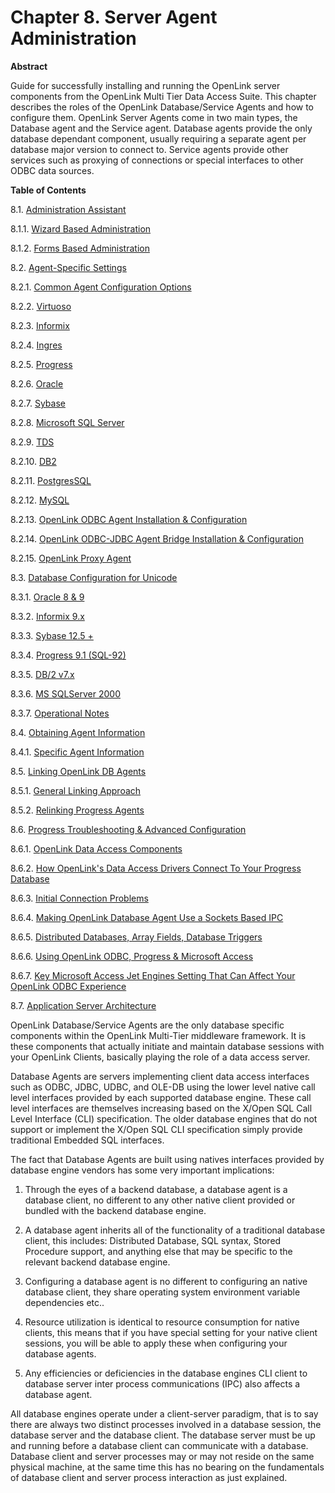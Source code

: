 <div id="mt_AgentCompAdm" class="chapter">

<div class="titlepage">

<div>

<div>

# Chapter 8. Server Agent Administration

</div>

<div>

<div class="abstract">

**Abstract**

Guide for successfully installing and running the OpenLink server
components from the OpenLink Multi Tier Data Access Suite. This chapter
describes the roles of the OpenLink Database/Service Agents and how to
configure them. OpenLink Server Agents come in two main types, the
Database agent and the Service agent. Database agents provide the only
database dependant component, usually requiring a separate agent per
database major version to connect to. Service agents provide other
services such as proxying of connections or special interfaces to other
ODBC data sources.

</div>

</div>

</div>

</div>

<div class="toc">

**Table of Contents**

<span class="section">8.1. [Administration
Assistant](mt_agentconfig.html)</span>

<span class="section">8.1.1. [Wizard Based
Administration](mt_agentconfig.html#mt_wizbasedconf)</span>

<span class="section">8.1.2. [Forms Based
Administration](mt_agentconfig.html#mt_frmagntadm)</span>

<span class="section">8.2. [Agent-Specific
Settings](mt_dbspecset.html)</span>

<span class="section">8.2.1. [Common Agent Configuration
Options](mt_dbspecset.html#mt_oplconfaall)</span>

<span class="section">8.2.2.
[Virtuoso](mt_dbspecset.html#mt_virtspecset)</span>

<span class="section">8.2.3.
[Informix](mt_dbspecset.html#mt_infspecset)</span>

<span class="section">8.2.4.
[Ingres](mt_dbspecset.html#mt_ingspec)</span>

<span class="section">8.2.5.
[Progress](mt_dbspecset.html#mt_prospec)</span>

<span class="section">8.2.6.
[Oracle](mt_dbspecset.html#mt_oraspec)</span>

<span class="section">8.2.7.
[Sybase](mt_dbspecset.html#mt_sybspec)</span>

<span class="section">8.2.8. [Microsoft SQL
Server](mt_dbspecset.html#mt_sqlservspec)</span>

<span class="section">8.2.9. [TDS](mt_dbspecset.html#mt_tdsspec)</span>

<span class="section">8.2.10. [DB2](mt_dbspecset.html#mt_db2spec)</span>

<span class="section">8.2.11.
[PostgresSQL](mt_dbspecset.html#mt_postgresspec)</span>

<span class="section">8.2.12.
[MySQL](mt_dbspecset.html#mt_mysqlspec)</span>

<span class="section">8.2.13. [OpenLink ODBC Agent Installation &
Configuration](mt_dbspecset.html#mt_odbcconf)</span>

<span class="section">8.2.14. [OpenLink ODBC-JDBC Agent Bridge
Installation & Configuration](mt_dbspecset.html#mt_odbcjdbcconf)</span>

<span class="section">8.2.15. [OpenLink Proxy
Agent](mt_dbspecset.html#mt_oplprxyag)</span>

<span class="section">8.3. [Database Configuration for
Unicode](mt_unicode.html)</span>

<span class="section">8.3.1. [Oracle 8 &
9](mt_unicode.html#mt_uniora)</span>

<span class="section">8.3.2. [Informix
9.x](mt_unicode.html#mt_uniinf)</span>

<span class="section">8.3.3. [Sybase 12.5
+](mt_unicode.html#mt_unisyb)</span>

<span class="section">8.3.4. [Progress 9.1
(SQL-92)](mt_unicode.html#mt_unipro)</span>

<span class="section">8.3.5. [DB/2
v7.x](mt_unicode.html#mt_unidb2)</span>

<span class="section">8.3.6. [MS SQLServer
2000](mt_unicode.html#mt_unisql)</span>

<span class="section">8.3.7. [Operational
Notes](mt_unicode.html#mt_unigeninfo)</span>

<span class="section">8.4. [Obtaining Agent
Information](mt_getagntinfo.html)</span>

<span class="section">8.4.1. [Specific Agent
Information](mt_getagntinfo.html#mt_verrelfuncinfo)</span>

<span class="section">8.5. [Linking OpenLink DB
Agents](mt_relinkdb.html)</span>

<span class="section">8.5.1. [General Linking
Approach](mt_relinkdb.html#mt_relinkgeneral)</span>

<span class="section">8.5.2. [Relinking Progress
Agents](mt_relinkdb.html#mt_relinkpro)</span>

<span class="section">8.6. [Progress Troubleshooting & Advanced
Configuration](mt_conprog.html)</span>

<span class="section">8.6.1. [OpenLink Data Access
Components](mt_conprog.html#mt_conprogudacomps)</span>

<span class="section">8.6.2. [How OpenLink's Data Access Drivers Connect
To Your Progress Database](mt_conprog.html#mt_conproghowtoprog)</span>

<span class="section">8.6.3. [Initial Connection
Problems](mt_conprog.html#mt_conprogtrblesht)</span>

<span class="section">8.6.4. [Making OpenLink Database Agent Use a
Sockets Based IPC](mt_conprog.html#mt_conprogsocketspro)</span>

<span class="section">8.6.5. [Distributed Databases, Array Fields,
Database
Triggers](mt_conprog.html#mt_conprogDistributedDatabases)</span>

<span class="section">8.6.6. [Using OpenLink ODBC, Progress & Microsoft
Access](mt_conprog.html#mt_conprogusingoplodbc)</span>

<span class="section">8.6.7. [Key Microsoft Access Jet Engines Setting
That Can Affect Your OpenLink ODBC
Experience](mt_conprog.html#mt_conprogjetsetngs)</span>

<span class="section">8.7. [Application Server
Architecture](mt_appserverarchitect.html)</span>

</div>

OpenLink Database/Service Agents are the only database specific
components within the OpenLink Multi-Tier middleware framework. It is
these components that actually initiate and maintain database sessions
with your OpenLink Clients, basically playing the role of a data access
server.

Database Agents are servers implementing client data access interfaces
such as ODBC, JDBC, UDBC, and OLE-DB using the lower level native call
level interfaces provided by each supported database engine. These call
level interfaces are themselves increasing based on the X/Open SQL Call
Level Interface (CLI) specification. The older database engines that do
not support or implement the X/Open SQL CLI specification simply provide
traditional Embedded SQL interfaces.

The fact that Database Agents are built using natives interfaces
provided by database engine vendors has some very important
implications:

<div class="orderedlist">

1.  Through the eyes of a backend database, a database agent is a
    database client, no different to any other native client provided or
    bundled with the backend database engine.

2.  A database agent inherits all of the functionality of a traditional
    database client, this includes: Distributed Database, SQL syntax,
    Stored Procedure support, and anything else that may be specific to
    the relevant backend database engine.

3.  Configuring a database agent is no different to configuring an
    native database client, they share operating system environment
    variable dependencies etc..

4.  Resource utilization is identical to resource consumption for native
    clients, this means that if you have special setting for your native
    client sessions, you will be able to apply these when configuring
    your database agents.

5.  Any efficiencies or deficiencies in the database engines CLI client
    to database server inter process communications (IPC) also affects a
    database agent.

</div>

All database engines operate under a client-server paradigm, that is to
say there are always two distinct processes involved in a database
session, the database server and the database client. The database
server must be up and running before a database client can communicate
with a database. Database client and server processes may or may not
reside on the same physical machine, at the same time this has no
bearing on the fundamentals of database client and server process
interaction as just explained.

</div>
